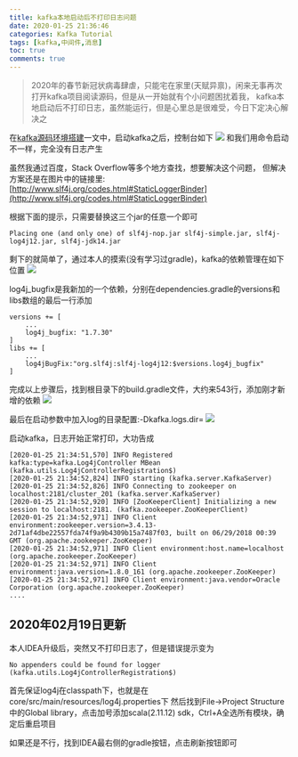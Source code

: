```yaml
---
title: kafka本地启动后不打印日志问题
date: 2020-01-25 21:36:46
categories: Kafka Tutorial
tags: [kafka,中间件,消息]
toc: true
comments: true
---
```


>2020年的春节新冠状病毒肆虐，只能宅在家里(天赋异禀)，闲来无事再次打开kafka项目阅读源码，但是从一开始就有个小问题困扰着我，
kafka本地启动后不打印日志，虽然能运行，但是心里总是很难受，今日下定决心解决之

在[kafka源码环境搭建](https://greedypirate.github.io/2019/10/29/kafka%E6%BA%90%E7%A0%81%E7%8E%AF%E5%A2%83%E6%90%AD%E5%BB%BA/)一文中，启动kafka之后，控制台如下
![](https://ae01.alicdn.com/kf/H0dccf862d1364893ac367dce5856bc72l.png
)
和我们用命令启动不一样，完全没有日志产生

虽然我通过百度，Stack Overflow等多个地方查找，想要解决这个问题，
但解决方案还是在图片中的链接里:[http://www.slf4j.org/codes.html#StaticLoggerBinder](http://www.slf4j.org/codes.html#StaticLoggerBinder)

根据下面的提示，只需要替换这三个jar的任意一个即可
```
Placing one (and only one) of slf4j-nop.jar slf4j-simple.jar, slf4j-log4j12.jar, slf4j-jdk14.jar
```

剩下的就简单了，通过本人的摸索(没有学习过gradle)，kafka的依赖管理在如下位置
![](https://ae01.alicdn.com/kf/He7f6efd2a0c64e20b1eaffc19ff905e8e.png)

log4j_bugfix是我新加的一个依赖，分别在dependencies.gradle的versions和libs数组的最后一行添加
```
versions += [
	...
	log4j_bugfix: "1.7.30"
]
libs += [
	... 
	log4jBugFix:"org.slf4j:slf4j-log4j12:$versions.log4j_bugfix"
]
```

完成以上步骤后，找到根目录下的build.gradle文件，大约来543行，添加刚才新增的依赖
![](https://ae01.alicdn.com/kf/Hba525c213131420088f4420f7bce7a90z.png)


最后在启动参数中加入log的目录配置:-Dkafka.logs.dir=
![](https://ae01.alicdn.com/kf/Hbf9d0dee5d5246c69b2febb82458e13ap.png)

启动kafka，日志开始正常打印，大功告成
```
[2020-01-25 21:34:51,570] INFO Registered kafka:type=kafka.Log4jController MBean (kafka.utils.Log4jControllerRegistration$)
[2020-01-25 21:34:52,824] INFO starting (kafka.server.KafkaServer)
[2020-01-25 21:34:52,826] INFO Connecting to zookeeper on localhost:2181/cluster_201 (kafka.server.KafkaServer)
[2020-01-25 21:34:52,920] INFO [ZooKeeperClient] Initializing a new session to localhost:2181. (kafka.zookeeper.ZooKeeperClient)
[2020-01-25 21:34:52,971] INFO Client environment:zookeeper.version=3.4.13-2d71af4dbe22557fda74f9a9b4309b15a7487f03, built on 06/29/2018 00:39 GMT (org.apache.zookeeper.ZooKeeper)
[2020-01-25 21:34:52,971] INFO Client environment:host.name=localhost (org.apache.zookeeper.ZooKeeper)
[2020-01-25 21:34:52,971] INFO Client environment:java.version=1.8.0_161 (org.apache.zookeeper.ZooKeeper)
[2020-01-25 21:34:52,971] INFO Client environment:java.vendor=Oracle Corporation (org.apache.zookeeper.ZooKeeper)
....
```

## 2020年02月19日更新

本人IDEA升级后，突然又不打印日志了，但是错误提示变为
```
No appenders could be found for logger (kafka.utils.Log4jControllerRegistration$)
```
首先保证log4j在classpath下，也就是在core/src/main/resources/log4j.properties下
然后找到File->Project Structure中的Global library，点击加号添加scala(2.11.12) sdk，Ctrl+A全选所有模块，确定后重启项目

如果还是不行，找到IDEA最右侧的gradle按钮，点击刷新按钮即可






